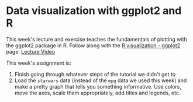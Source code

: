 # Data visualization with ggplot2 and R

This week's lecture and exercise teaches the fundamentals of plotting with the ggplot2 package in R. Follow along with the [R visualization - ggplot2](https://pmbio.org/module-10-appendix/0010/07/01/ggplot2/) page. [Lecture Video](https://wustl.box.com/s/mk8dt5sv5xdd49nosagpysmcw15rc3ma)

This week's assignment is:
1) Finish going through whatever steps of the tutorial we didn't get to
2) Load the `starwars` data (instead of the `mpg` data we used this week) and make a pretty graph that tells you something informative.  Use colors, move the axes, scale them appropriately, add titles and legends, etc.  
